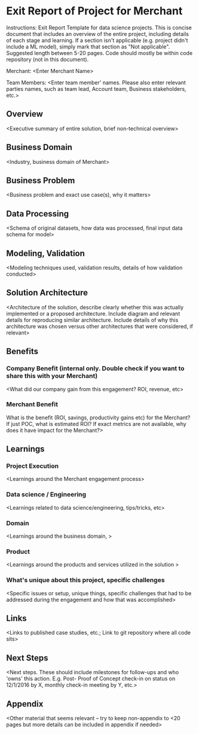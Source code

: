 # Exit Report of Project <X> for Merchant <Y>

Instructions: Exit Report Template for data science projects. This is concise document that includes an overview of the entire project, including details of each stage and learning. If a section isn't applicable (e.g. project didn't include a ML model), simply mark that section as "Not applicable". Suggested length between 5-20 pages. Code should mostly be within code repository (not in this document).

Merchant: <Enter Merchant Name\>

Team Members: <Enter team member' names. Please also enter relevant parties names, such as team lead, Account team, Business stakeholders, etc.\>

##	Overview

<Executive summary of entire solution, brief non-technical overview\>

##	Business Domain
<Industry, business domain of Merchant\>

##	Business Problem
<Business problem and exact use case(s), why it matters\>

##	Data Processing
<Schema of original datasets, how data was processed, final input data schema for model\>

##	Modeling, Validation
<Modeling techniques used, validation results, details of how validation conducted\>

##	Solution Architecture
<Architecture of the solution, describe clearly whether this was actually implemented or a proposed architecture. Include diagram and relevant details for reproducing similar architecture. Include details of why this architecture was chosen versus other architectures that were considered, if relevant\>

##	Benefits
	
###	Company Benefit (internal only. Double check if you want to share this with your Merchant)
<What did our company gain from this engagement? ROI, revenue,  etc\>

###	Merchant Benefit
What is the benefit (ROI, savings, productivity gains etc)  for the Merchant? If just POC, what is estimated ROI? If exact metrics are not available, why does it have impact for the Merchant?\>

##	Learnings

### 	Project Execution
<Learnings around the Merchant engagement process\>

### Data science / Engineering
<Learnings related to data science/engineering, tips/tricks, etc\>


### Domain
<Learnings around the business domain, \>


### Product
<Learnings around the products and services utilized in the solution \>

###	What's unique about this project, specific challenges
<Specific issues or setup, unique things, specific challenges that had to be addressed during the engagement and how that was accomplished\>

##	Links
<Links to published case studies, etc.; Link to git repository where all code sits\>


##	Next Steps
 
<Next steps. These should include milestones for follow-ups and who 'owns' this action. E.g. Post- Proof of Concept check-in on status on 12/1/2016 by X, monthly check-in meeting by Y, etc.\>

## Appendix
<Other material that seems relevant – try to keep non-appendix to <20 pages but more details can be included in appendix if needed\>